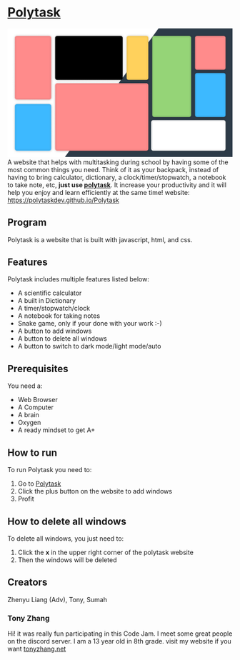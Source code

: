# [Polytask](https://polytaskdev.github.io/Polytask/)
![image](logo.png)
A website that helps with multitasking during school by having some of the most common things you need. Think of it as your backpack, instead of having to bring calculator, dictionary, a clock/timer/stopwatch, a notebook to take note, etc, **just use [polytask](https://polytaskdev.github.io/Polytask/)**. It increase your productivity and it will help you enjoy and learn efficiently at the same time! website: https://polytaskdev.github.io/Polytask

## Program
Polytask is a website that is built with javascript, html, and css.

## Features
Polytask includes multiple features listed below:
- A scientific calculator
- A built in Dictionary
- A timer/stopwatch/clock
- A notebook for taking notes
- Snake game, only if your done with your work :-)
- A button to add windows
- A button to delete all windows
- A button to switch to dark mode/light mode/auto

## Prerequisites
You need a:
- Web Browser
- A Computer
- A brain
- Oxygen
- A ready mindset to get A+

## How to run
To run Polytask you need to:
1. Go to [Polytask](https://polytaskdev.github.io/Polytask/)
2. Click the plus button on the website to add windows
3. Profit

## How to delete all windows
To delete all windows, you just need to:
1. Click the **x** in the upper right corner of the polytask website
2. Then the windows will be deleted

## Creators
Zhenyu Liang (Adv), Tony, Sumah

### Tony Zhang
Hi! it was really fun participating in this Code Jam. I meet some great people on the discord server. 
I am a 13 year old in 8th grade.
visit my website if you want [tonyzhang.net](http://tonyzhang.net)
